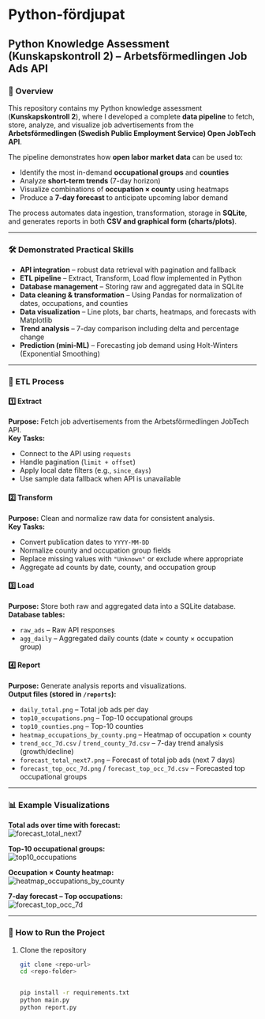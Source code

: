 
# Python-fördjupat  
## Python Knowledge Assessment (Kunskapskontroll 2) – Arbetsförmedlingen Job Ads API  

### 📌 Overview  
This repository contains my Python knowledge assessment (**Kunskapskontroll 2**), where I developed a complete **data pipeline** to fetch, store, analyze, and visualize job advertisements from the **Arbetsförmedlingen (Swedish Public Employment Service) Open JobTech API**.  

The pipeline demonstrates how **open labor market data** can be used to:  
- Identify the most in-demand **occupational groups** and **counties**  
- Analyze **short-term trends** (7-day horizon)  
- Visualize combinations of **occupation × county** using heatmaps  
- Produce a **7-day forecast** to anticipate upcoming labor demand  

The process automates data ingestion, transformation, storage in **SQLite**, and generates reports in both **CSV and graphical form (charts/plots)**.  

---

### 🛠️ Demonstrated Practical Skills  
- **API integration** – robust data retrieval with pagination and fallback  
- **ETL pipeline** – Extract, Transform, Load flow implemented in Python  
- **Database management** – Storing raw and aggregated data in SQLite  
- **Data cleaning & transformation** – Using Pandas for normalization of dates, occupations, and counties  
- **Data visualization** – Line plots, bar charts, heatmaps, and forecasts with Matplotlib  
- **Trend analysis** – 7-day comparison including delta and percentage change  
- **Prediction (mini-ML)** – Forecasting job demand using Holt-Winters (Exponential Smoothing)  

---

### 🔄 ETL Process  

#### 1️⃣ Extract  
**Purpose:** Fetch job advertisements from the Arbetsförmedlingen JobTech API.  
**Key Tasks:**  
- Connect to the API using `requests`  
- Handle pagination (`limit + offset`)  
- Apply local date filters (e.g., `since_days`)  
- Use sample data fallback when API is unavailable  

#### 2️⃣ Transform  
**Purpose:** Clean and normalize raw data for consistent analysis.  
**Key Tasks:**  
- Convert publication dates to `YYYY-MM-DD`  
- Normalize county and occupation group fields  
- Replace missing values with `"Unknown"` or exclude where appropriate  
- Aggregate ad counts by date, county, and occupation group  

#### 3️⃣ Load  
**Purpose:** Store both raw and aggregated data into a SQLite database.  
**Database tables:**  
- `raw_ads` – Raw API responses  
- `agg_daily` – Aggregated daily counts (date × county × occupation group)  

#### 4️⃣ Report  
**Purpose:** Generate analysis reports and visualizations.  
**Output files (stored in `/reports`):**  
- `daily_total.png` – Total job ads per day  
- `top10_occupations.png` – Top-10 occupational groups  
- `top10_counties.png` – Top-10 counties  
- `heatmap_occupations_by_county.png` – Heatmap of occupation × county  
- `trend_occ_7d.csv` / `trend_county_7d.csv` – 7-day trend analysis (growth/decline)  
- `forecast_total_next7.png` – Forecast of total job ads (next 7 days)  
- `forecast_top_occ_7d.png` / `forecast_top_occ_7d.csv` – Forecasted top occupational groups  

---

### 📊 Example Visualizations  

**Total ads over time with forecast:**  
![forecast_total_next7](reports/forecast_total_next7.png)  

**Top-10 occupational groups:**  
![top10_occupations](reports/top10_occupations.png)  

**Occupation × County heatmap:**  
![heatmap_occupations_by_county](reports/heatmap_occupations_by_county.png)  

**7-day forecast – Top occupations:**  
![forecast_top_occ_7d](reports/forecast_top_occ_7d.png)  

---

### 🚀 How to Run the Project  

1. Clone the repository  
   ```bash
   git clone <repo-url>
   cd <repo-folder>


   pip install -r requirements.txt
   python main.py
   python report.py




